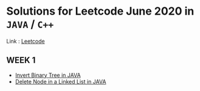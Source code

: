 # Solutions for Leetcode June 2020 in `JAVA` / `C++` 

Link : [Leetcode](https://leetcode.com/explore/featured/card/june-leetcoding-challenge/)

## WEEK 1

* [Invert Binary Tree in JAVA](https://github.com/abhisheksurve45/leetcode-july-2020/blob/master/WEEK1/InvertBinaryTree.java)
* [Delete Node in a Linked List in JAVA](https://github.com/abhisheksurve45/leetcode-july-2020/blob/master/WEEK1/DeleteNodeLinkedList.java)
